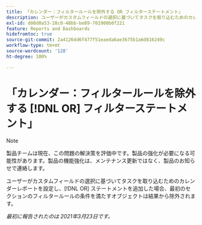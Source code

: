 ```yaml
---
title: 「カレンダー：フィルタールールを除外する OR フィルターステートメント」
description: ユーザーがカスタムフィールドの選択に基づいてタスクを取り込むためのカレンダーレポートを設定し、OR ステートメントを追加した場合、最初のセクションのフィルタールールの条件を満たすオブジェクトは結果から除外されます。
exl-id: d08d0a53-28c0-48bb-be89-701900b0f221
feature: Reports and Dashboards
hidefromtoc: true
source-git-commit: 2a41264d6f477f51eaeda6ae3675b1a6d816249c
workflow-type: tm+mt
source-wordcount: '128'
ht-degree: 100%

---
```


# 「カレンダー：フィルタールールを除外する [!DNL OR] フィルターステートメント」

>[!NOTE]
>
>製品チームは現在、この問題の解決策を評価中です。製品の強化が必要になる可能性があります。製品の機能強化は、メンテナンス更新ではなく、製品のお知らせで連絡します。

ユーザーがカスタムフィールドの選択に基づいてタスクを取り込むためのカレンダーレポートを設定し、[!DNL OR] ステートメントを追加した場合、最初のセクションのフィルタールールの条件を満たすオブジェクトは結果から除外されます。

_最初に報告されたのは 2021年3月23日です。_
